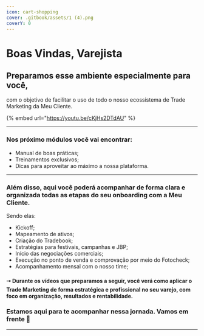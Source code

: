 ```yaml
---
icon: cart-shopping
cover: .gitbook/assets/1 (4).png
coverY: 0
---
```


# Boas Vindas, Varejista

## Preparamos esse ambiente especialmente para você,

com o objetivo de facilitar o uso de todo o nosso ecossistema de Trade Marketing da Meu Cliente.

{% embed url="https://youtu.be/cKjHs2DTdAU" %}

***

### Nos próximo módulos você vai encontrar:

* Manual de boas práticas;
* Treinamentos exclusivos;
* Dicas para aproveitar ao máximo a nossa plataforma.

***

### Além disso, aqui você poderá acompanhar de forma clara e organizada todas as etapas do seu onboarding com a Meu Cliente.

Sendo elas:

* Kickoff;
* Mapeamento de ativos;
* Criação do Tradebook;
* Estratégias para festivais, campanhas e JBP;
* Início das negociações comerciais;
* Execução no ponto de venda e comprovação por meio do Fotocheck;
* Acompanhamento mensal com o nosso time;

#### 🠖 Durante os vídeos que preparamos a seguir, você verá como aplicar o Trade Marketing de forma estratégica e profissional no seu varejo, com foco em organização, resultados e rentabilidade.

### Estamos aqui para te acompanhar nessa jornada. Vamos em frente 🚀

***
